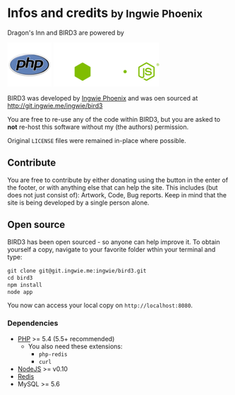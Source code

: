 # Infos and credits <small>by Ingwie Phoenix</small>

Dragon's Inn and BIRD3 are powered by

<img height=100 src="/cdn/images/php.sh-600x600.png">
<img height=100 src="/cdn/images/nodejs.svg">

BIRD3 was developed by [Ingwie Phoenix](http://ingwie.me) and was oen sourced at http://git.ingwie.me/ingwie/bird3

You are free to re-use any of the code within BIRD3, but you are asked to **not** re-host this software without my (the authors) permission.

Original `LICENSE` files were remained in-place where possible.

## Contribute
You are free to contribute by either donating using the button in the enter of the footer, or with anything else that can help the site. This includes (but does not just consist of): Artwork, Code, Bug reports. Keep in mind that the site is being developed by a single person alone.

## Open source
BIRD3 has been open sourced - so anyone can help improve it. To obtain yourself a copy, navigate to your favorite folder wthin your terminal and type:

    git clone git@git.ingwie.me:ingwie/bird3.git
    cd bird3
    npm install
    node app

You now can access your local copy on `http://localhost:8080`.

### Dependencies
- [PHP](http://php.net) >= 5.4 (5.5+ recommended)
    * You also need these extensions:
        - `php-redis`
        - `curl`
- [NodeJS](http://nodejs.org) >= v0.10
- [Redis](http://redis.io)
- MySQL >= 5.6
